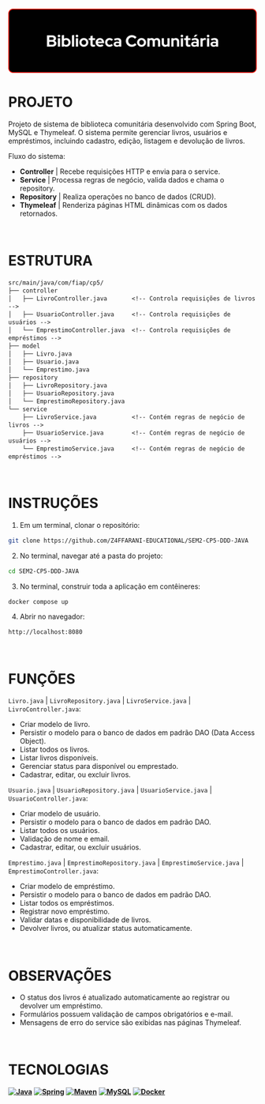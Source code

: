 ![banner](./banner.png)

# PROJETO
Projeto de sistema de biblioteca comunitária desenvolvido com Spring Boot, MySQL e Thymeleaf.
O sistema permite gerenciar livros, usuários e empréstimos, incluindo cadastro, edição, listagem e devolução de livros.

Fluxo do sistema:

- **Controller** | Recebe requisições HTTP e envia para o service.
- **Service** | Processa regras de negócio, valida dados e chama o repository.
- **Repository** | Realiza operações no banco de dados (CRUD).
- **Thymeleaf** | Renderiza páginas HTML dinâmicas com os dados retornados.

<br>

# ESTRUTURA
```
src/main/java/com/fiap/cp5/
├── controller
│   ├── LivroController.java       <!-- Controla requisições de livros -->
│   ├── UsuarioController.java     <!-- Controla requisições de usuários -->
│   └── EmprestimoController.java  <!-- Controla requisições de empréstimos -->
├── model
│   ├── Livro.java
│   ├── Usuario.java
│   └── Emprestimo.java
├── repository
│   ├── LivroRepository.java
│   ├── UsuarioRepository.java
│   └── EmprestimoRepository.java
└── service
    ├── LivroService.java          <!-- Contém regras de negócio de livros -->
    ├── UsuarioService.java        <!-- Contém regras de negócio de usuários -->
    └── EmprestimoService.java     <!-- Contém regras de negócio de empréstimos -->
```

<br>

# INSTRUÇÕES
1. Em um terminal, clonar o repositório:
```bash
git clone https://github.com/Z4FFARANI-EDUCATIONAL/SEM2-CP5-DDD-JAVA
```

2. No terminal, navegar até a pasta do projeto:
```bash
cd SEM2-CP5-DDD-JAVA
```

3. No terminal, construir toda a aplicação em contêineres:
```bash
docker compose up
```

4. Abrir no navegador:
```
http://localhost:8080
```

<br>

# FUNÇÕES
`Livro.java` | `LivroRepository.java` | `LivroService.java` | `LivroController.java`:
- Criar modelo de livro.
- Persistir o modelo para o banco de dados em padrão DAO (Data Access Object).
- Listar todos os livros.
- Listar livros disponíveis.
- Gerenciar status para disponível ou emprestado.
- Cadastrar, editar, ou excluir livros.

`Usuario.java` | `UsuarioRepository.java` | `UsuarioService.java` | `UsuarioController.java`:
- Criar modelo de usuário.
- Persistir o modelo para o banco de dados em padrão DAO.
- Listar todos os usuários.
- Validação de nome e email.
- Cadastrar, editar, ou excluir usuários.

`Emprestimo.java` | `EmprestimoRepository.java` | `EmprestimoService.java` | `EmprestimoController.java`:
- Criar modelo de empréstimo.
- Persistir o modelo para o banco de dados em padrão DAO.
- Listar todos os empréstimos.
- Registrar novo empréstimo.
- Validar datas e disponibilidade de livros.
- Devolver livros, ou atualizar status automaticamente.

<br>

# OBSERVAÇÕES
- O status dos livros é atualizado automaticamente ao registrar ou devolver um empréstimo.
- Formulários possuem validação de campos obrigatórios e e-mail.
- Mensagens de erro do service são exibidas nas páginas Thymeleaf.

<br>

# TECNOLOGIAS
**[![Java](https://img.shields.io/badge/java-%23ED8B00.svg?style=for-the-badge&logo=openjdk&logoColor=white)](https://www.oracle.com/br/java/technologies/downloads)**
**[![Spring](https://img.shields.io/badge/spring-%236DB33F.svg?style=for-the-badge&logo=spring&logoColor=white)](https://start.spring.io)**
**[![Maven](https://img.shields.io/badge/Apache%20Maven-C71A36?style=for-the-badge&logo=Apache%20Maven&logoColor=white)](https://maven.apache.org/download.cgi)**
**[![MySQL](https://img.shields.io/badge/mysql-4479A1.svg?style=for-the-badge&logo=mysql&logoColor=white)](https://www.mysql.com/downloads)**
**[![Docker](https://img.shields.io/badge/docker-%230db7ed.svg?style=for-the-badge&logo=docker&logoColor=white)](https://www.docker.com/products/docker-desktop)**
